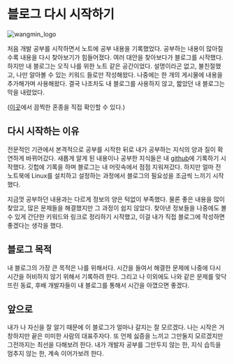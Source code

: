 # 블로그 다시 시작하기



![wangmin_logo](<https://user-images.githubusercontent.com/26920620/58384350-c6d79400-801b-11e9-8438-0f6f971e479d.png>)



처음 개발 공부를 시작하면서 노트에 공부 내용을 기록했었다. 공부하는 내용이 많아질수록 내용을 다시 찾아보기가 힘들어졌다. 여러 대안을 찾아보다가 블로그를 시작했다. 하지만 내 블로그는 오직 나를 위한 노트 같은 공간이었다. 설명이라곤 없고, 불친절했고, 나만 알아볼 수 있는 키워드 들로만 작성해왔다. 나중에는 한 개의 게시물에 내용을 추가해가며 사용해왔다. 결국 나조차도 내 블로그를 사용하지 않고, 짧았던 내 블로그는 막을 내렸었다.

([이곳](<https://wangmin.tistory.com/29?category=791486>)에서 끔찍한 혼종을 직접 확인할 수 있다.)

## 다시 시작하는 이유

전문적인 기관에서 본격적으로 공부를 시작한 뒤로 내가 공부하는 지식의 양과 질이 확연하게 바뀌어갔다. 새롭게 알게 된 내용이나 공부한 지식들은 내 [github](<https://github.com/Min-92/Documents>)에 기록하기 시작했다. 깃헙에 기록을 하며 블로그는 내 머릿속에서 점점 지워져갔다.  하지만 얼마 전 노트북에 Linux를 설치하고 설정하는 과정에서 블로그의 필요성을 조금씩 느끼기 시작했다.

지금껏 공부하던 내용과는 다르게 정보의 양은 턱없이 부족했다. 물론 좋은 내용을 많이 찾았고, 많은 문제들을 해결했지만 그 과정이 쉽지 않았다. 찾아낸 정보들을 나중에도 볼 수 있게 간단한 키워드와 링크로 정리하기 시작했고, 이걸 내가 직접 블로그에 작성하면 좋겠다는 생각을 했다.

## 블로그 목적

내 블로그의 가장 큰 목적은 나를 위해서다. 시간을 들여서 해결한 문제에 나중에 다시 시간을 허비하지 않기 위해서 기록하려 한다. 그리고 나 이외에도 나와 같은 문제를 맞닥뜨린 동료, 후배 개발자들이 내 블로그를 통해서 시간을 아꼈으면 좋겠다.

## 앞으로

내가 나 자신을 잘 알기 때문에 이 블로그가 얼마나 갈지는 잘 모르겠다. 나는 시작은 거창하지만 끝은 미미한 사람의 대표주자다. 또 언제 싫증을 느끼고 그만둘지 모르겠지만 그전까지는 최선을 다해보려 한다. 내가 개발자 공부를 그만두지 않는 한, 지식 습득을 멈추지 않는 한, 계속 이어가보려 한다.